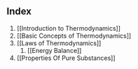 ## Index
1. [[Introduction to Thermodynamics]]
2. [[Basic Concepts of Thermodynamics]]
3. [[Laws of Thermodynamics]]
	1. [[Energy Balance]]
4. [[Properties Of Pure Substances]]